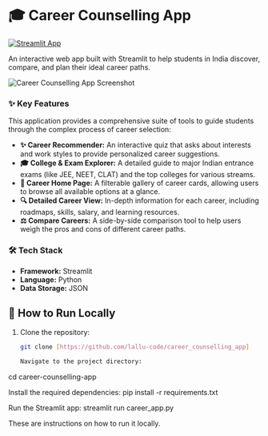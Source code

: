 # 🎓 Career Counselling App

[![Streamlit App](https://static.streamlit.io/badges/streamlit_badge_black_white.svg)](https://careercounsellingapp-udtck66mbseyohfrwqkwro.streamlit.app/)

An interactive web app built with Streamlit to help students in India discover, compare, and plan their ideal career paths.

![Career Counselling App Screenshot](app-screenshots.png)

### ✨ Key Features

This application provides a comprehensive suite of tools to guide students through the complex process of career selection:

*   **✨ Career Recommender:** An interactive quiz that asks about interests and work styles to provide personalized career suggestions.
*   **🎓 College & Exam Explorer:** A detailed guide to major Indian entrance exams (like JEE, NEET, CLAT) and the top colleges for various streams.
*   **🏡 Career Home Page:** A filterable gallery of career cards, allowing users to browse all available options at a glance.
*   **🔍 Detailed Career View:** In-depth information for each career, including roadmaps, skills, salary, and learning resources.
*   **⚖️ Compare Careers:** A side-by-side comparison tool to help users weigh the pros and cons of different career paths.

### 🛠️ Tech Stack

*   **Framework:** Streamlit
*   **Language:** Python
*   **Data Storage:** JSON

## 🚀 How to Run Locally

1. Clone the repository:
   ```sh
   git clone [https://github.com/lallu-code/career_counselling_app]

   Navigate to the project directory:
cd career-counselling-app

Install the required dependencies:
pip install -r requirements.txt

Run the Streamlit app:
streamlit run career_app.py

These are instructions on how to run it locally.
